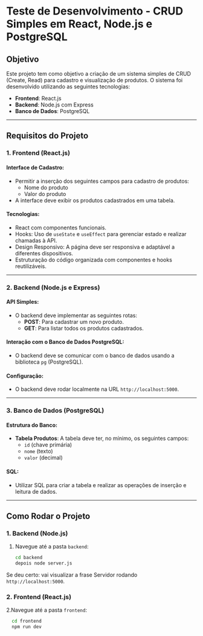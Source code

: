 # Teste de Desenvolvimento - CRUD Simples em React, Node.js e PostgreSQL

## Objetivo
Este projeto tem como objetivo a criação de um sistema simples de CRUD (Create, Read) para cadastro e visualização de produtos. O sistema foi desenvolvido utilizando as seguintes tecnologias:

- **Frontend**: React.js
- **Backend**: Node.js com Express
- **Banco de Dados**: PostgreSQL

---

## Requisitos do Projeto

### 1. Frontend (React.js)
#### Interface de Cadastro:
- Permitir a inserção dos seguintes campos para cadastro de produtos:
  - Nome do produto
  - Valor do produto
- A interface deve exibir os produtos cadastrados em uma tabela.

#### Tecnologias:
- React com componentes funcionais.
- Hooks: Uso de `useState` e `useEffect` para gerenciar estado e realizar chamadas à API.
- Design Responsivo: A página deve ser responsiva e adaptável a diferentes dispositivos.
- Estruturação do código organizada com componentes e hooks reutilizáveis.

---

### 2. Backend (Node.js e Express)
#### API Simples:
- O backend deve implementar as seguintes rotas:
  - **POST**: Para cadastrar um novo produto.
  - **GET**: Para listar todos os produtos cadastrados.

#### Interação com o Banco de Dados PostgreSQL:
- O backend deve se comunicar com o banco de dados usando a biblioteca `pg` (PostgreSQL).

#### Configuração:
- O backend deve rodar localmente na URL `http://localhost:5000`.

---

### 3. Banco de Dados (PostgreSQL)
#### Estrutura do Banco:
- **Tabela Produtos**: A tabela deve ter, no mínimo, os seguintes campos:
  - `id` (chave primária)
  - `nome` (texto)
  - `valor` (decimal)

#### SQL:
- Utilizar SQL para criar a tabela e realizar as operações de inserção e leitura de dados.

---

## Como Rodar o Projeto

### 1. Backend (Node.js)
1. Navegue até a pasta `backend`:
   ```bash
   cd backend
   depois node server.js
Se deu certo: vai visualizar a frase Servidor rodando `http://localhost:5000`. 
### 2. Frontend (React.js)   
 2.Navegue até a pasta `frontend`:
 ```bash
   cd frontend
   npm run dev

   
